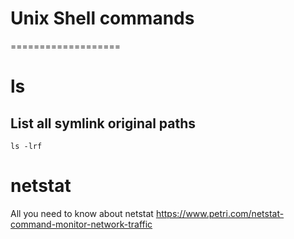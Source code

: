# Unix Shell commands 
===================

# ls

## List all symlink original paths

```
ls -lrf
```

# netstat

All you need to know about netstat https://www.petri.com/netstat-command-monitor-network-traffic
